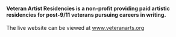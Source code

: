 #### Veteran Artist Residencies is a non-profit providing paid artistic residencies for post-9/11 veterans pursuing careers in writing.

The live website can be viewed at www.veteranarts.org
